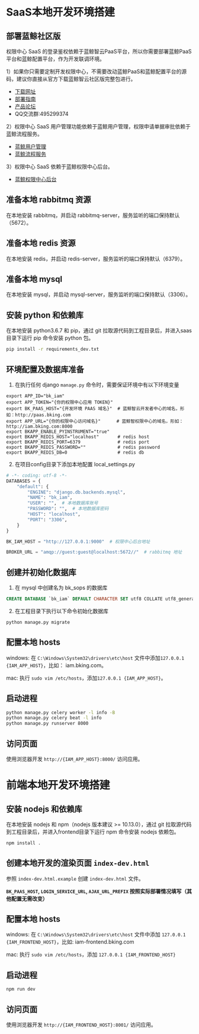 # SaaS本地开发环境搭建

## 部署蓝鲸社区版

权限中心 SaaS 的登录鉴权依赖于蓝鲸智云PaaS平台，所以你需要部署蓝鲸PaaS平台和蓝鲸配置平台，作为开发联调环境。

1）如果你只需要定制开发权限中心，不需要改动蓝鲸PaaS和蓝鲸配置平台的源码，建议你直接从官方下载蓝鲸智云社区版完整包进行。
- [下载网址](https://bk.tencent.com/download/)
- [部署指南](https://docs.bk.tencent.com/bkce_install_guide/)
- [产品论坛](https://bk.tencent.com/s-mart/community)
- QQ交流群:495299374

2）权限中心 SaaS 用户管理功能依赖于蓝鲸用户管理，权限申请单据审批依赖于蓝鲸流程服务。
- [蓝鲸用户管理](https://github.com/TencentBlueKing/bk-user)  
- [蓝鲸流程服务](https://github.com/TencentBlueKing/bk-itsm)

3）权限中心 SaaS 依赖于蓝鲸权限中心后台。
- [蓝鲸权限中心后台](https://github.com/TencentBlueKing/bk-iam)  

## 准备本地 rabbitmq 资源  
在本地安装 rabbitmq，并启动 rabbitmq-server，服务监听的端口保持默认（5672）。


## 准备本地 redis 资源  
在本地安装 redis，并启动 redis-server，服务监听的端口保持默认（6379）。


## 准备本地 mysql  
在本地安装 mysql，并启动 mysql-server，服务监听的端口保持默认（3306）。


## 安装 python 和依赖库
在本地安装 python3.6.7 和 pip，通过 git 拉取源代码到工程目录后，并进入saas目录下运行 pip 命令安装 python 包。
```bash
pip install -r requirements_dev.txt
```


## 环境配置及数据库准备

1) 在执行任何 django `manage.py` 命令时，需要保证环境中有以下环境变量

```
export APP_ID="bk_iam"
export APP_TOKEN="{你的权限中心应用 TOKEN}"
export BK_PAAS_HOST="{开发环境 PAAS 域名}"  # 蓝鲸智云开发者中心的域名，形如：http://paas.bking.com
export APP_URL="{你的权限中心访问域名}"      # 蓝鲸智权限中心的域名，形如：http://iam.bking.com:8000
export BKAPP_ENABLE_PYINSTRUMENT="true"
export BKAPP_REDIS_HOST="localhost"       # redis host
export BKAPP_REDIS_PORT=6379              # redis port
export BKAPP_REDIS_PASSWORD=""            # redis password
export BKAPP_REDIS_DB=0                   # redis db
```


2) 在项目config目录下添加本地配置 local_settings.py

```python
# -*- coding: utf-8 -*-
DATABASES = {
    "default": {
        "ENGINE": "django.db.backends.mysql",
        "NAME": "bk_iam",
        "USER": "",  # 本地数据库账号
        "PASSWORD": "",  # 本地数据库密码
        "HOST": "localhost",
        "PORT": "3306",
    }
}

BK_IAM_HOST = "http://127.0.0.1:9000"  # 权限中心后台地址

BROKER_URL = "amqp://guest:guest@localhost:5672//"  # rabbitmq 地址
```

## 创建并初始化数据库  

1) 在 mysql 中创建名为 bk_sops 的数据库
```sql
CREATE DATABASE `bk_iam` DEFAULT CHARACTER SET utf8 COLLATE utf8_general_ci;
```

2) 在工程目录下执行以下命令初始化数据库
```bash
python manage.py migrate
```


## 配置本地 hosts  
windows: 在 `C:\Windows\System32\drivers\etc\host` 文件中添加`127.0.0.1 {IAM_APP_HOST}`，比如： iam.bking.com。

mac: 执行 `sudo vim /etc/hosts`，添加`127.0.0.1 {IAM_APP_HOST}`。


## 启动进程
```bash
python manage.py celery worker -l info -B
python manage.py celery beat -l info
python manage.py runserver 8000
```


## 访问页面  
使用浏览器开发 `http://{IAM_APP_HOST}:8000/` 访问应用。


# 前端本地开发环境搭建

## 安装 nodejs 和依赖库
在本地安装 nodejs 和 npm（nodejs 版本建议 >= 10.13.0），通过 git 拉取源代码到工程目录后，并进入frontend目录下运行 npm 命令安装 nodejs 依赖包。
```bash
npm install .
```


## 创建本地开发的渲染页面 `index-dev.html`
参照 `index-dev.html.example` 创建 `index-dev.html` 文件。

**`BK_PAAS_HOST`, `LOGIN_SERVICE_URL`, `AJAX_URL_PREFIX` 按照实际部署情况填写（其他配置无需改变）**


## 配置本地 hosts
windows: 在 `C:\Windows\System32\drivers\etc\host` 文件中添加 `127.0.0.1 {IAM_FRONTEND_HOST}`，比如: iam-frontend.bking.com

mac: 执行 `sudo vim /etc/hosts`，添加 `127.0.0.1 {IAM_FRONTEND_HOST}`


## 启动进程
```bash
npm run dev
```


## 访问页面
使用浏览器开发 `http://{IAM_FRONTEND_HOST}:8001/` 访问应用。